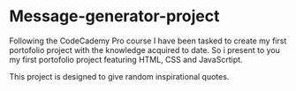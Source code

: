 # Message-generator-project
Following the CodeCademy Pro course I have been tasked to create my first portofolio project with the knowledge acquired to date.
So i present to you my first portofolio project featuring HTML, CSS and JavaScrtipt. 

This project is designed to give random inspirational quotes.

